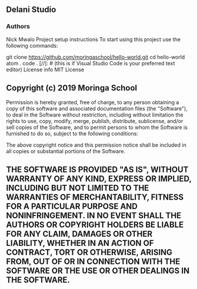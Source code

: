 ## Delani Studio
### Authors
Nick Mwalo
Project setup instructions
To start using this project use the following commands:

git clone https://github.com/moringaschool/hello-world.git
cd hello-world
atom .
code . [//]: # (this is if Visual Studio Code is your preferred text editor)
License info
MIT License

## Copyright (c) 2019 Moringa School

Permission is hereby granted, free of charge, to any person obtaining a copy of this software and associated documentation files (the "Software"), to deal in the Software without restriction, including without limitation the rights to use, copy, modify, merge, publish, distribute, sublicense, and/or sell copies of the Software, and to permit persons to whom the Software is furnished to do so, subject to the following conditions:

The above copyright notice and this permission notice shall be included in all copies or substantial portions of the Software.

## THE SOFTWARE IS PROVIDED "AS IS", WITHOUT WARRANTY OF ANY KIND, EXPRESS OR IMPLIED, INCLUDING BUT NOT LIMITED TO THE WARRANTIES OF MERCHANTABILITY, FITNESS FOR A PARTICULAR PURPOSE AND NONINFRINGEMENT. IN NO EVENT SHALL THE AUTHORS OR COPYRIGHT HOLDERS BE LIABLE FOR ANY CLAIM, DAMAGES OR OTHER LIABILITY, WHETHER IN AN ACTION OF CONTRACT, TORT OR OTHERWISE, ARISING FROM, OUT OF OR IN CONNECTION WITH THE SOFTWARE OR THE USE OR OTHER DEALINGS IN THE SOFTWARE.